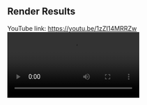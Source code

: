 ## Render Results
YouTube link: https://youtu.be/1zZI14MRRZw
![Video](https://i.imgur.com/jPAAaDD.mp4)
